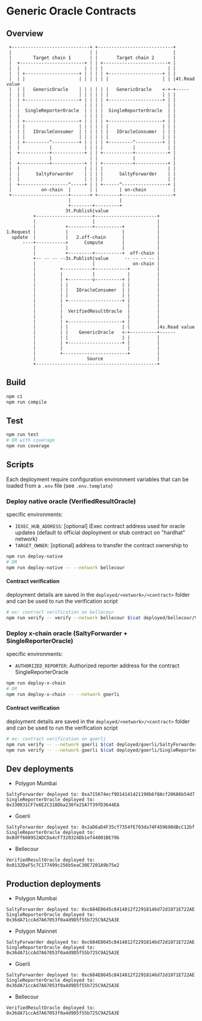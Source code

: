 # Generic Oracle Contracts

## Overview

```
 +-----------------------------+ +----------------------------+
 |                             | |                            |
 |        Target chain 1       | |       Target chain 2       |
 |  +------------------------+ | | +------------------------+ |
 |  |                        | | | |                        | |
 |  | +--------------------+ | | | | +--------------------+ | |
 |  | |                    | | | | | |                    | | |4t.Read value
 |  | |   GenericOracle    | | | | | |   GenericOracle    <-+-+-----
 |  | |                    | | | | | |                    | | |
 |  | +--------------------+ | | | | +--------------------+ | |
 |  |                        | | | |                        | |
 |  |  SingleReporterOracle  | | | |  SingleReporterOracle  | |
 |  |                        | | | |                        | |
 |  | +--------------------+ | | | | +--------------------+ | |
 |  | |                    | | | | | |                    | | |
 |  | |   IOracleConsumer  | | | | | |   IOracleConsumer  | | |
 |  | |                    | | | | | |                    | | |
 |  | +---------^----------+ | | | | +---------^----------+ | |
 |  |           |            | | | |           |            | |
 |  +-----------+------------+ | | +-----------+------------+ |
 |              |              | |             |              |
 |  +-----------+------------+ | | +-----------+------------+ |
 |  |                        | | | |                        | |
 |  |      SaltyForwarder    | | | |      SaltyForwarder    | |
 |  |                        | | | |                        | |
 |  +------------------^-----+ | | +------^-----------------+ |
 |           on-chain  |       | |        | on-chain          |
 +---------------------+-------+ +--------+-------------------+
                       |                  |
                       +--------+---------+
                      3t.Publish|value
          +---------------------+-----------------------+
          |                     |                       |
          |           +---------+----------+            |
1.Request |           |                    |            |
  update  |           |   2.off-chain      |            |
      ----+----------->      Compute       |            |
          |           |                    |            |
          |           +---------+----------+  off-chain |
          +-- -- -- --3s.Publish|value      -- -- -- -- |
          |                     |              on-chain |
          |         +-----------+------------+          |
          |         |           |            |          |
          |         | +---------v----------+ |          |
          |         | |                    | |          |
          |         | |   IOracleConsumer  | |          |
          |         | |                    | |          |
          |         | +--------------------+ |          |
          |         |                        |          |
          |         |  VerifiedResultOracle  |          |
          |         |                        |          |
          |         | +--------------------+ |          |
          |         | |                    | |          |4s.Read value
          |         | |    GenericOracle   <-+----------+------
          |         | |                    | |          |
          |         | +--------------------+ |          |
          |         |                        |          |
          |         +------------------------+          |
          |                   Source                    |
          +---------------------------------------------+
```

## Build

```sh
npm ci
npm run compile
```

## Test

```sh
npm run test
# OR with coverage
npm run coverage
```

## Scripts

Each deployment require configuration environment variables that can be loaded from a `.env` file (see `.env.template`)

### Deploy native oracle (VerifiedResultOracle)

specific environments:

- `IEXEC_HUB_ADDRESS`: \[optional\] iExec contract address used for oracle updates (default to official deployment or stub contract on "hardhat" network)
- `TARGET_OWNER`: \[optional\] address to transfer the contract ownership to

```sh
npm run deploy-native
# OR
npm run deploy-native -- --network bellecour
```

#### Contract verification

deployment details are saved in the `deployed/<network>/<contract>` folder and can be used to run the verification script

```sh
# ex: contract verification on bellecour
npm run verify -- verify --network bellecour $(cat deployed/bellecour/VerifiedResultOracle/address) $(cat deployed/bellecour/VerifiedResultOracle/constructorArgs)
```

### Deploy x-chain oracle (SaltyForwarder + SingleReporterOracle)

specific environments:

- `AUTHORIZED_REPORTER`: Authorized reporter address for the contract SingleReporterOracle

```sh
npm run deploy-x-chain
# OR
npm run deploy-x-chain -- --network goerli
```

#### Contract verification

deployment details are saved in the `deployed/<network>/<contract>` folder and can be used to run the verification script

```sh
# ex: contract verification on goerli
npm run verify -- --network goerli $(cat deployed/goerli/SaltyForwarder/address) $(cat deployed/goerli/SaltyForwarder/constructorArgs)
npm run verify -- --network goerli $(cat deployed/goerli/SingleReporterOracle/address) $(cat deployed/goerli/SingleReporterOracle/constructorArgs)

```

## Dev deployments

- Polygon Mumbai

```
SaltyForwarder deployed to: 0xa715674ecf9D14141421190b6f8Acf20686b54d7
SingleReporterOracle deployed to: 0x330031CF7e6E2C318Dba230fe25A7f39fD3644EA
```

- Goerli

```
SaltyForwarder deployed to: 0x2aD6aD4F35cf7354fE703da74F459690dBcC12bf
SingleReporterOracle deployed to: 0x8dFf608952ADCDa4cF7320324Db1ef44001BE79b
```

- Bellecour

```
VerifiedResultOracle deployed to: 0x0132DaF5c7C177499c256b5eaC30E7201A9b75e2
```

## Production deployments

- Polygon Mumbai

```
SaltyForwarder deployed to: 0xc684E8645c8414812f22918146d72d1071E722AE
SingleReporterOracle deployed to: 0x36dA71ccAd7A67053f0a4d9D5f55b725C9A25A3E
```

- Polygon Mainnet

```
SaltyForwarder deployed to: 0xc684E8645c8414812f22918146d72d1071E722AE
SingleReporterOracle deployed to: 0x36dA71ccAd7A67053f0a4d9D5f55b725C9A25A3E
```

- Goerli

```
SaltyForwarder deployed to: 0xc684E8645c8414812f22918146d72d1071E722AE
SingleReporterOracle deployed to: 0x36dA71ccAd7A67053f0a4d9D5f55b725C9A25A3E
```

- Bellecour

```
VerifiedResultOracle deployed to: 0x36dA71ccAd7A67053f0a4d9D5f55b725C9A25A3E
```

